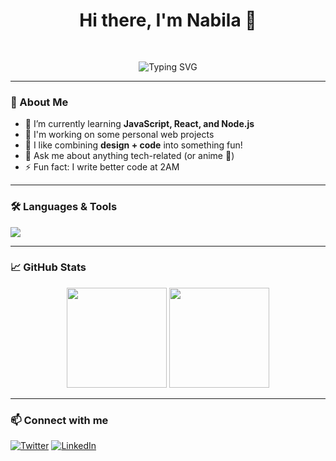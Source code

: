 <h1 align="center">Hi there, I'm Nabila 👋</h1>
<div align="center" style="padding-top: 30px;">
  <img src="https://readme-typing-svg.demolab.com?font=Fira+Code&size=22&pause=1000&center=true&vCenter=true&multiline=true&width=435&lines=Front-end+Developer;" alt="Typing SVG"/>
</div>

---

### 💫 About Me

- 🌱 I’m currently learning **JavaScript, React, and Node.js**
- 🔭 I'm working on some personal web projects
- 🎨 I like combining **design + code** into something fun!
- 💬 Ask me about anything tech-related (or anime 👀)
- ⚡ Fun fact: I write better code at 2AM

---

### 🛠️ Languages & Tools
<p>
  <img src="https://skillicons.dev/icons?i=html,css,js,react,nodejs,git,github,figma,vscode" />
</p>

---

### 📈 GitHub Stats
<p align="center">
  <img src="https://github-readme-stats.vercel.app/api?username=whimsicool&show_icons=true&theme=radical" height="160"/>
  <img src="https://github-readme-streak-stats.herokuapp.com/?user=whimsicool&theme=radical" height="160"/>
</p>

---

### 📫 Connect with me
[![Twitter](https://img.shields.io/badge/@scftware-1DA1F2?style=for-the-badge&logo=twitter&logoColor=white)](https://twitter.com/scftware)
[![LinkedIn](https://img.shields.io/badge/nabila-0077B5?style=for-the-badge&logo=linkedin&logoColor=white)](https://www.linkedin.com/in/nabila-millania-b3286b218/)

